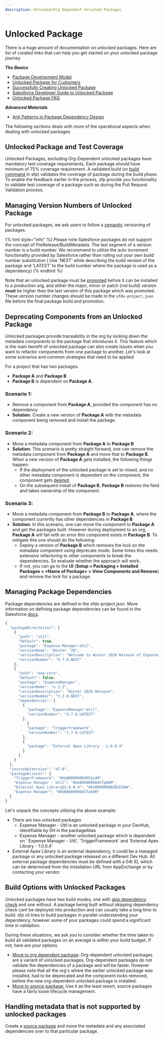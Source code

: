 ```yaml
---
description: Unlocked/Org Dependent Unlocked Packages
---
```


# Unlocked Package

There is a huge amount of documentation on unlocked packages.  Here are list of curated links that can help you get started on your unlocked package journey

_**The Basics**_

* [Package Development Model](https://trailhead.salesforce.com/content/learn/modules/sfdx\_dev\_model)
* [Unlocked Package for Customers](https://trailhead.salesforce.com/content/learn/modules/unlocked-packages-for-customers)
* [Successfully Creating Unlocked Package](https://www.youtube.com/watch?v=xJNmHOtIgO0)
* [Salesforce Developer Guide to Unlocked Package](https://developer.salesforce.com/docs/atlas.en-us.sfdx\_dev.meta/sfdx\_dev/sfdx\_dev\_unlocked\_pkg\_intro.htm)
* [Unlocked Package FAQ](https://sfdc-db-gmail.github.io/unlocked-packages/faq-unlocked-pkgs.html)

_**Advanced Materials**_

* [Anti Patterns in Package Dependency Design](https://medium.com/salesforce-architects/5-anti-patterns-in-package-dependency-design-and-how-to-avoid-them-87bb50331cb8)

The following sections deals with more of the operational aspects when dealing with unlocked packages

## Unlocked Package and Test Coverage

Unlocked Packages, excluding Org-Dependent unlocked packages have mandatory test coverage requirements. Each package should have minimum of 75% coverage requirement. A validated build (or [build command ](https://dxatscale.gitbook.io/sfpowerscripts/commands/build-and-quickbuild)in sfp) validates the coverage of package during the build phase. To enable the feedback earlier in the process, sfp  provide you functionality to validate test coverage of a package such as  during the Pull Request Validation process.

## Managing Version Numbers of Unlocked Package

For unlocked packages, we ask users to follow a [semantic](https://semver.org) versioning of packages.

{% hint style="info" %}
Please note Salesforce packages do not support the concept of PreRelease/BuildMetadata. The last segment of a version number is a build number. We recommend to utilize the auto increment functionality provided by Salesforce rather than rolling out your own build number substitution ( Use 'NEXT' while describing the build version of the package and 'LATEST' to the build number where the package is used as a dependency)
{% endhint %}

Note that an unlocked package must be [promoted](https://sfpowerscripts.dxatscale.io/commands/command-glossary#sfdx-sfpowerscripts-orchestrator-promote) before it can be installed to a production org, and either the major, minor or patch (not build) version **must** be higher than the last version of this package which was promoted. These version number changes should be made in the `sfdx-project.json` file before the final package build and promotion.

## Deprecating Components from an Unlocked Package

Unlocked packages provide traceability in the org by locking down the metadata components to the package that introduces it. This feature which is the main benefit of unlocked package can also create issues when you want to refactor components from one package to another. Let's look at some scenarios and common strategies that need to be applied

For a project that has two packages.

* **Package A** and **Package B**
* **Package B** is dependent on **Package A.**

### **Scenario 1:**

* Remove a component from **Package A**, provided the component has no dependency
* **Solution:** Create a new version of **Package A** with the metadata component being removed and install the package.

### **Scenario 2:**

* Move a metadata component from **Package A** to **Package B**
* **Solution:** This scenario is pretty straight forward, one can remove the metadata component from **Package A** and move that to **Package B**. When a new version of **Package A** gets installed, the following things happen:
  * If the deployment of the unlocked package is set to mixed, and no other metadata component is dependent on the component, the component gets [deleted](https://help.salesforce.com/articleView?id=sf.fields\_managing\_deleted\_fields.htm\&type=5).
  * On the subsequent install of **Package B**, **Package B** restores the field and takes ownership of the component.

### **Scenario 3:**

* Move a metadata component from **Package B** to **Package A**, where the component currently has other dependencies in **Package B**
* **Solution:** In this scenario, one can move the component to **Package A** and get the packages built. However during deployment to an org, **Package A** will fail with an error this component exists in **Package B**. To mitigate this one should do the following:
  * Deploy a version of **Package B** which removes the lock on the metadata component using deprecate mode. Some times this needs extensive refactoring to other components to break the dependencies. So evaluate whether the approach will work.
  * If not, you can go to the **UI** (**Setup > Packaging > Installed Packages > \<Name of Package> > View Components and Remove**) and remove the lock for a package.

## Managing Package Dependencies

Package dependencies are defined in the sfdx-project.json. More information on defining package dependencies can be found in the Salesforce [docs](https://developer.salesforce.com/docs/atlas.en-us.sfdx\_dev.meta/sfdx\_dev/sfdx\_dev2gp\_config\_file.htm).

```javascript
{
  "packageDirectories": [
    {
      "path": "util",
      "default": true,
      "package": "Expense-Manager-Util",
      "versionName": "Winter ‘20",
      "versionDescription": "Welcome to Winter 2020 Release of Expense Manager Util Package",
      "versionNumber": "4.7.0.NEXT"
    },
    {
      "path": "exp-core",
      "default": false,
      "package": "ExpenseManager",
      "versionName": "v 3.2",
      "versionDescription": "Winter 2020 Release",
      "versionNumber": "3.2.0.NEXT",
      "dependencies": [
        {
          "package": "ExpenseManager-Util",
          "versionNumber": "4.7.0.LATEST"
        },
          {
          "package": "TriggerFramework",
          "versionNumber": "1.7.0.LATEST"
        },
        {
          "package": "External Apex Library - 1.0.0.4"
        }
      ]
    }
  ],
  "sourceApiVersion": "47.0",
  "packageAliases": {
    "TriggerFramework": "0HoB00000004RFpLAM",
    "Expense Manager - Util": "0HoB00000004CFpKAM",
    "External Apex Library@1.0.0.4": "04tB0000000IB1EIAW",
    "Expense Manager": "0HoB00000004CFuKAM"
  }
}
```

Let's unpack the concepts utilizing the above example:

* There are two unlocked packages
  * Expense Manager - Util is an unlocked package in your DevHub, identifiable by 0H in the packageAlias
  * Expense Manager - another unlocked package which is dependent on ' Expense Manager - Util', 'TriggerFramework' and 'External Apex Library - 1.0.0.4'
* External Apex Library is an external dependency, it could be a managed package or any unlocked package released on a different Dev Hub. All external package dependencies must be defined with a 04t ID, which can be determined from the installation URL from AppExchange or by contacting your vendor.

## Build Options with Unlocked Packages

Unlocked packages have two build modes, one with [skip dependency check](https://github.com/dxatscale/dxatscale-guide/blob/april-22/development-practices/types-of-packaging/broken-reference/README.md) and one without. A package being built without skipping dependency check cant be deployed into production and can usually take a long time to build. sfp cli tries to build packages in parallel understanding your dependency, however some of your packages could spend a significant time in validation.

During these situations, we ask you to consider whether the time taken to build all validated packages on an average is within your build budget, If not, here are your options

* [Move to org dependent package](https://developer.salesforce.com/docs/atlas.en-us.sfdx\_dev.meta/sfdx\_dev/sfdx\_dev\_unlocked\_pkg\_org\_dependent.htm): Org-dependent unlocked packages are a variant of unlocked packages. Org-dependent packages do not validate the dependencies of a package and will be faster. However please note that all the org's where the earlier unlocked package was installed, had to be deprecated and the component locks removed, before the new org-dependent unlocked package is installed.
* [Move to source-package:](https://github.com/dxatscale/dxatscale-guide/blob/april-22/development-practices/types-of-packaging/broken-reference/README.md) Use it as the least resort, source packages have a fairly loose lifecycle management.

## Handling metadata that is not supported by unlocked packages

Create a [source package](https://github.com/dxatscale/dxatscale-guide/blob/april-22/development-practices/types-of-packaging/broken-reference/README.md) and move the metadata and any associated dependencies over to that particular package.
